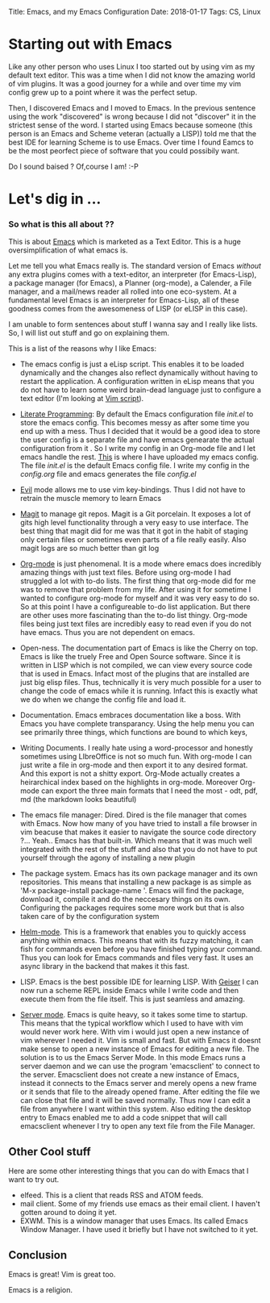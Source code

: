 Title: Emacs, and my Emacs Configuration
Date: 2018-01-17
Tags: CS, Linux


# Starting out with Emacs
Like any other person who uses Linux I too started out by using vim as
my default text editor. This was a time when I did not know the
amazing world of vim plugins. It was a good journey for a while and
over time my vim config grew up to a point where it was the perfect
setup.

Then, I discovered Emacs and I moved to Emacs. In the previous
sentence using the work "discovered" is wrong because I did not
"discover" it in the strictest sense of the word. I started using
Emacs because someone (this person is an Emacs and Scheme veteran
(actually a LISP)) told me that the best IDE for learning Scheme is to
use Emacs. Over time I found Eamcs to be the most peorfect piece of
software that you could possibily want.

Do I sound baised ? Of,course I am! :-P

# Let's dig in ...

### So what is this all about ?? ###
This is about [Emacs](https://www.gnu.org/software/emacs/) which is
marketed as a Text Editor. This is a huge oversimplification of what
emacs is.

Let me tell you what Emacs really is. The standard version of Emacs
*without* any extra plugins comes with a text-editor, an interpreter
(for Emacs-Lisp), a package manager (for Emacs), a Planner (org-mode),
a Calender, a File manager, and a mail/news reader all rolled into one
eco-system. At a fundamental level Emacs is an interpreter for
Emacs-Lisp, all of these goodness comes from the awesomeness of LISP
(or eLISP in this case).

I am unable to form sentences about stuff I wanna say and I really
like lists. So, I will list out stuff and go on explaining them.

This is a list of the reasons why I like Emacs:
  
- The emacs config is just a eLisp script. This enables it to be
  loaded dynamically and the changes also reflect dynamically without
  having to restart the application. A configuration written in eLisp
  means that you do not have to learn some weird brain-dead language
  just to configure a text editor (I'm looking
  at
  [Vim script](https://en.wikipedia.org/wiki/Vim_(text_editor)#Vim_script)).
  
- [Literate Programming](https://en.wikipedia.org/wiki/Literate_programming):
  By default the Emacs configuration file *init.el* to store the emacs
  config. This becomes messy as after some time you end up with a
  mess. Thus I decided that it would be a good idea to store the user
  config is a separate file and have emacs genearate the actual
  configuration from it . So I write my config in an Org-mode file and
  I let emacs handle the
  rest. [This](https://gitlab.com/83bytes/emacs-config) is where I
  have uploaded my emacs config. The file *init.el* is the default
  Emacs config file. I write my config in the *config.org* file and
  emacs generates the file *config.el*
  
- [Evil](https://www.emacswiki.org/emacs/Evil) mode allows me
  to use vim key-bindings. Thus I did not have to retrain the muscle
  memory to learn Emacs
  
- [Magit](https://magit.vc/) to manage git repos. Magit is a Git
  porcelain. It exposes a lot of gits high level functionality through
  a very easy to use interface. The best thing that magit did for me
  was that it got in the habit of staging only certain files or
  sometimes even parts of a file really easily. Also magit logs are so
  much better than git log
  
- [Org-mode](https://orgmode.org/) is just phenomenal. It is a mode
  where emacs does incredibly amazing things with just text
  files. Before using org-mode I had struggled a lot with to-do
  lists. The first thing that org-mode did for me was to remove that
  problem from my life. After using it for sometime I wanted to
  configure org-mode for myself and it was very easy to do so. So at
  this point I have a configureable to-do list application. But there
  are other uses more fascinating than the to-do list thingy. Org-mode
  files being just text files are incredibly easy to read even if you
  do not have emacs. Thus you are not dependent on emacs.

- Open-ness. The documentation part of Emacs is like the Cherry on
  top. Emacs is like the truely Free and Open Source software. Since
  it is written in LISP which is not compiled, we can view every
  source code that is used in Emacs. Infact most of the plugins that
  are installed are just big elisp files. Thus, technically it is very
  much possible for a user to change the code of emacs while it is
  running. Infact this is exactly what we do when we change the config
  file and load it.
  
- Documentation. Emacs embraces documentation like a boss. With Emacs you have complete transparancy. Using the help menu you can see primarily three things, which functions are bound to which keys,  

- Writing Documents. I really hate using a word-processor and honestly
  sometimes using LIbreOffice is not so much fun. With org-mode I can
  just write a file in org-mode and then export it to any desired
  format. And this export is not a shitty export. Org-Mode actually
  creates a heirarchical index based on the highlights in
  org-mode. Moreover Org-mode can export the three main formats that I
  need the most - odt, pdf, md (the markdown looks beautiful)

- The emacs file manager: Dired. Dired is the file manager that comes
  with Emacs. Now how many of you have tried to install a file browser
  in vim beacuse that makes it easier to navigate the source code
  directory ?... Yeah.. Emacs has that built-in. Which means that it
  was much well integrated with the rest of the stuff and also that
  you do not have to put yourself through the agony of installing a
  new plugin
  
- The package system. Emacs has its own package manager and its own
  repositories. This means that installing a new package is as simple
  as 'M-x package-install <RET> package-name <RET>'. Emacs will find
  the package, download it, compile it and do the neccesary things on
  its own. Configuring the packages requires some more work but that
  is also taken care of by the configuration system

- [Helm-mode](https://www.emacswiki.org/emacs/Helm). This is a
  framework that enables you to quickly access anything within
  emacs. This means that with its fuzzy matching, it can fish for
  commands even before you have finished typing your command. Thus you
  can look for Emacs commands and files very fast. It uses an async library in
  the backend that makes it this fast.
  
- LISP. Emacs is the best possible IDE for learning
  LISP. With [Geiser](http://www.nongnu.org/geiser/) I can now run a
  scheme REPL inside Emacs while I write code and then execute them
  from the file itself. This is just seamless and amazing.
 
- [Server mode](https://www.gnu.org/software/emacs/manual/html_node/emacs/Emacs-Server.html). Emacs
  is quite heavy, so it takes some time to startup. This means that
  the typical workflow which I used to have with vim would never work
  here. With vim i would just open a new instance of vim wherever I
  needed it. Vim is small and fast. But with Emacs it doesnt make
  sense to open a new instance of Emacs for editing a new file. The
  solution is to us the Emacs Server Mode. In this mode Emacs runs a
  server daemon and we can use the program 'emacsclient' to connect to
  the server. Emacsclient does not create a new instance of Emacs,
  instead it connects to the Emacs server and merely opens a new frame
  or it sends that file to the already opened frame. After editing the
  file we can close that file and it will be saved normally. Thus now
  I can edit a file from anywhere I want within this system. Also
  editing the desktop entry to Emacs enabled me to add a code snippet
  that will call emacsclient whenever I try to open any text file from
  the File Manager.

## Other Cool stuff ##
Here are some other interesting things that you can do with Emacs that
I want to try out.

- elfeed. This is a client that reads RSS and ATOM feeds.
- mail client. Some of my friends use emacs as their email client. I
  haven't gotten around to doing it yet.
- EXWM. This is a window manager that uses Emacs. Its called Emacs
  Window Manager. I have used it briefly but I have not switched to it
  yet.

## Conclusion ##
Emacs is great! 
Vim is great too.

Emacs is a religion.
